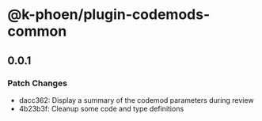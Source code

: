 # @k-phoen/plugin-codemods-common

## 0.0.1

### Patch Changes

- dacc362: Display a summary of the codemod parameters during review
- 4b23b3f: Cleanup some code and type definitions
